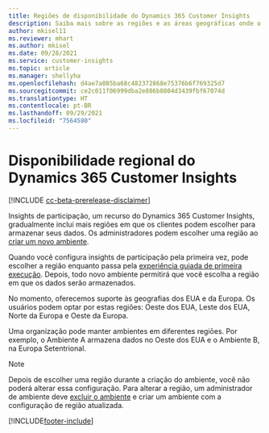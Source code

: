 ```yaml
---
title: Regiões de disponibilidade do Dynamics 365 Customer Insights
description: Saiba mais sobre as regiões e as áreas geográficas onde o serviço é implantado.
author: mkisel11
ms.reviewer: mhart
ms.author: mkisel
ms.date: 09/28/2021
ms.service: customer-insights
ms.topic: article
ms.manager: shellyha
ms.openlocfilehash: d4ae7a085ba68c482372868e75376b6f769325d7
ms.sourcegitcommit: ce2c011f06999dba2e886b8804d3439fbf67074d
ms.translationtype: HT
ms.contentlocale: pt-BR
ms.lasthandoff: 09/29/2021
ms.locfileid: "7564580"
---
```

# <a name="regional-availability-for-dynamics-365-customer-insights"></a>Disponibilidade regional do Dynamics 365 Customer Insights

[!INCLUDE [cc-beta-prerelease-disclaimer](includes/cc-beta-prerelease-disclaimer.md)]

Insights de participação, um recurso do Dynamics 365 Customer Insights, gradualmente inclui mais regiões em que os clientes podem escolher para armazenar seus dados. Os administradores podem escolher uma região ao [criar um novo ambiente](manage-environments-workspaces.md#create-an-environment). 

Quando você configura insights de participação pela primeira vez, pode escolher a região enquanto passa pela [experiência guiada de primeira execução](quickstart.md). Depois, todo novo ambiente permitirá que você escolha a região em que os dados serão armazenados.

No momento, oferecemos suporte às geografias dos EUA e da Europa. Os usuários podem optar por estas regiões: Oeste dos EUA, Leste dos EUA, Norte da Europa e Oeste da Europa.

Uma organização pode manter ambientes em diferentes regiões. Por exemplo, o Ambiente A armazena dados no Oeste dos EUA e o Ambiente B, na Europa Setentrional.

> [!NOTE]
> Depois de escolher uma região durante a criação do ambiente, você não poderá alterar essa configuração. Para alterar a região, um administrador de ambiente deve [excluir o ambiente](manage-environments-workspaces.md#delete-an-environment) e criar um ambiente com a configuração de região atualizada.


[!INCLUDE[footer-include](../includes/footer-banner.md)]
